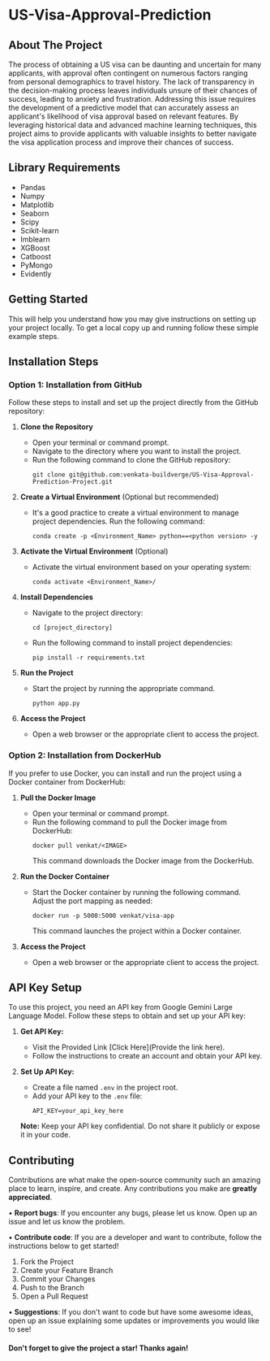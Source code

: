 # US-Visa-Approval-Prediction


## About The Project

The process of obtaining a US visa can be daunting and uncertain for many applicants, with approval often contingent on numerous factors ranging from personal demographics to travel history. The lack of transparency in the decision-making process leaves individuals unsure of their chances of success, leading to anxiety and frustration. Addressing this issue requires the development of a predictive model that can accurately assess an applicant's likelihood of visa approval based on relevant features. By leveraging historical data and advanced machine learning techniques, this project aims to provide applicants with valuable insights to better navigate the visa application process and improve their chances of success.

## Library Requirements

- Pandas
- Numpy
- Matplotlib
- Seaborn
- Scipy
- Scikit-learn
- Imblearn
- XGBoost
- Catboost
- PyMongo
- Evidently

## Getting Started

This will help you understand how you may give instructions on setting up your project locally.
To get a local copy up and running follow these simple example steps.

## Installation Steps

### Option 1: Installation from GitHub

Follow these steps to install and set up the project directly from the GitHub repository:

1. **Clone the Repository**

   - Open your terminal or command prompt.
   - Navigate to the directory where you want to install the project.
   - Run the following command to clone the GitHub repository:
     ```
     git clone git@github.com:venkata-buildverge/US-Visa-Approval-Prediction-Project.git
     ```

2. **Create a Virtual Environment** (Optional but recommended)

   - It's a good practice to create a virtual environment to manage project dependencies. Run the following command:
     ```
     conda create -p <Environment_Name> python==<python version> -y
     ```

3. **Activate the Virtual Environment** (Optional)

   - Activate the virtual environment based on your operating system:
     ```
     conda activate <Environment_Name>/
     ```

4. **Install Dependencies**

   - Navigate to the project directory:
     ```
     cd [project_directory]
     ```
   - Run the following command to install project dependencies:
     ```
     pip install -r requirements.txt
     ```

5. **Run the Project**

   - Start the project by running the appropriate command.
     ```
     python app.py
     ```

6. **Access the Project**
   - Open a web browser or the appropriate client to access the project.

### Option 2: Installation from DockerHub

If you prefer to use Docker, you can install and run the project using a Docker container from DockerHub:

1. **Pull the Docker Image**

   - Open your terminal or command prompt.
   - Run the following command to pull the Docker image from DockerHub:
     ```
     docker pull venkat/<IMAGE>
     ```
     This command downloads the Docker image from the DockerHub.

2. **Run the Docker Container**

   - Start the Docker container by running the following command. Adjust the port mapping as needed:
     ```
     docker run -p 5000:5000 venkat/visa-app
     ```
     This command launches the project within a Docker container.

3. **Access the Project**
   - Open a web browser or the appropriate client to access the project.<br>

## API Key Setup

To use this project, you need an API key from Google Gemini Large Language Model. Follow these steps to obtain and set up your API key:

1. **Get API Key:**

   - Visit the Provided Link [Click Here](Provide the link here).
   - Follow the instructions to create an account and obtain your API key.

2. **Set Up API Key:**

   - Create a file named `.env` in the project root.
   - Add your API key to the `.env` file:
     ```dotenv
     API_KEY=your_api_key_here
     ```

   **Note:** Keep your API key confidential. Do not share it publicly or expose it in your code.<br>

## Contributing

Contributions are what make the open-source community such an amazing place to learn, inspire, and create. Any contributions you make are **greatly appreciated**.

• **Report bugs**: If you encounter any bugs, please let us know. Open up an issue and let us know the problem.

• **Contribute code**: If you are a developer and want to contribute, follow the instructions below to get started!

1. Fork the Project
2. Create your Feature Branch
3. Commit your Changes
4. Push to the Branch
5. Open a Pull Request

• **Suggestions**: If you don't want to code but have some awesome ideas, open up an issue explaining some updates or improvements you would like to see!

#### Don't forget to give the project a star! Thanks again!
